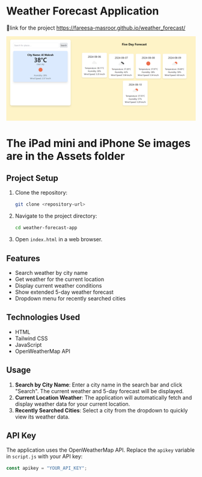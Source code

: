 # Weather Forecast Application

🔗link for the project https://fareesa-masroor.github.io/weather_forecast/


![Weather Forecast Background](https://github.com/Fareesa-Masroor/weather_forecast/blob/main/assets/desktop.png)

# The iPad mini and iPhone Se images are in the Assets folder
## Project Setup

1. Clone the repository:
    ```bash
    git clone <repository-url>
    ```

2. Navigate to the project directory:
    ```bash
    cd weather-forecast-app
    ```

3. Open `index.html` in a web browser.

## Features

- Search weather by city name
- Get weather for the current location
- Display current weather conditions
- Show extended 5-day weather forecast
- Dropdown menu for recently searched cities

## Technologies Used

- HTML
- Tailwind CSS
- JavaScript
- OpenWeatherMap API

## Usage

1. **Search by City Name**: Enter a city name in the search bar and click "Search". The current weather and 5-day forecast will be displayed.
2. **Current Location Weather**: The application will automatically fetch and display weather data for your current location.
3. **Recently Searched Cities**: Select a city from the dropdown to quickly view its weather data.

## API Key

The application uses the OpenWeatherMap API. Replace the `apikey` variable in `script.js` with your API key:

```javascript
const apikey = "YOUR_API_KEY";

```